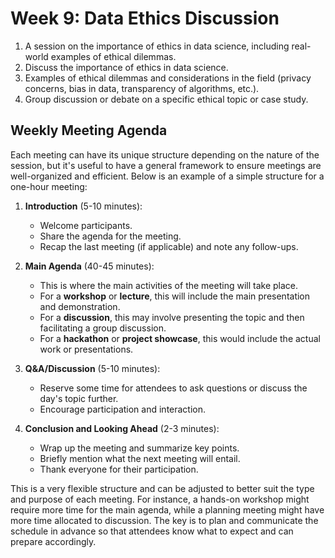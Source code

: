 # Week 9: Data Ethics Discussion

1. A session on the importance of ethics in data science, including real-world examples of ethical dilemmas.
1. Discuss the importance of ethics in data science.
1. Examples of ethical dilemmas and considerations in the field (privacy concerns, bias in data, transparency of algorithms, etc.).
1. Group discussion or debate on a specific ethical topic or case study.

## Weekly Meeting Agenda

Each meeting can have its unique structure depending on the nature of the session, but it's useful to have a general framework to ensure meetings are well-organized and efficient. Below is an example of a simple structure for a one-hour meeting:

1. **Introduction** (5-10 minutes):
   - Welcome participants.
   - Share the agenda for the meeting.
   - Recap the last meeting (if applicable) and note any follow-ups.

2. **Main Agenda** (40-45 minutes):
   - This is where the main activities of the meeting will take place.
   - For a **workshop** or **lecture**, this will include the main presentation and demonstration.
   - For a **discussion**, this may involve presenting the topic and then facilitating a group discussion.
   - For a **hackathon** or **project showcase**, this would include the actual work or presentations.

3. **Q&A/Discussion** (5-10 minutes):
   - Reserve some time for attendees to ask questions or discuss the day's topic further.
   - Encourage participation and interaction.

4. **Conclusion and Looking Ahead** (2-3 minutes):
   - Wrap up the meeting and summarize key points.
   - Briefly mention what the next meeting will entail.
   - Thank everyone for their participation.

This is a very flexible structure and can be adjusted to better suit the type and purpose of each meeting.
For instance, a hands-on workshop might require more time for the main agenda, while a planning meeting might have more time allocated to discussion.
The key is to plan and communicate the schedule in advance so that attendees know what to expect and can prepare accordingly.

